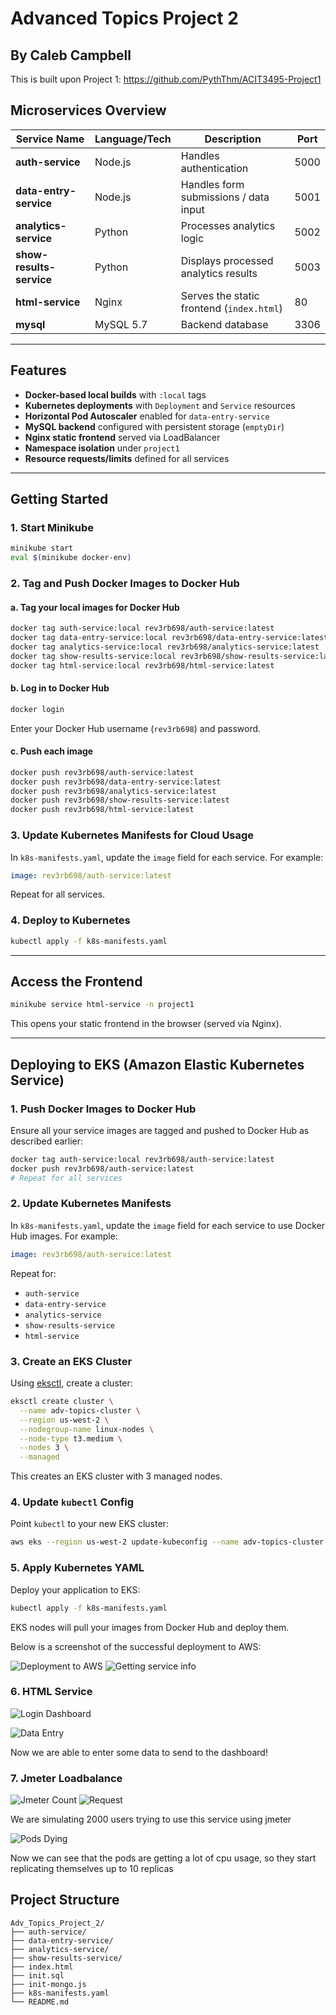 # Advanced Topics Project 2
## By Caleb Campbell

This is built upon Project 1:
https://github.com/PythThm/ACIT3495-Project1

## Microservices Overview

| Service Name         | Language/Tech | Description                          | Port |
|----------------------|----------------|--------------------------------------|------|
| **auth-service**     | Node.js        | Handles authentication               | 5000 |
| **data-entry-service** | Node.js      | Handles form submissions / data input| 5001 |
| **analytics-service** | Python        | Processes analytics logic            | 5002 |
| **show-results-service** | Python    | Displays processed analytics results | 5003 |
| **html-service**     | Nginx          | Serves the static frontend (`index.html`) | 80 |
| **mysql**            | MySQL 5.7      | Backend database                     | 3306 |

---

## Features

- **Docker-based local builds** with `:local` tags
- **Kubernetes deployments** with `Deployment` and `Service` resources
- **Horizontal Pod Autoscaler** enabled for `data-entry-service`
- **MySQL backend** configured with persistent storage (`emptyDir`)
- **Nginx static frontend** served via LoadBalancer
- **Namespace isolation** under `project1`
- **Resource requests/limits** defined for all services

---

## Getting Started

### 1. Start Minikube
```bash
minikube start
eval $(minikube docker-env)
```

### 2. Tag and Push Docker Images to Docker Hub

#### a. Tag your local images for Docker Hub
```bash
docker tag auth-service:local rev3rb698/auth-service:latest
docker tag data-entry-service:local rev3rb698/data-entry-service:latest
docker tag analytics-service:local rev3rb698/analytics-service:latest
docker tag show-results-service:local rev3rb698/show-results-service:latest
docker tag html-service:local rev3rb698/html-service:latest
```

#### b. Log in to Docker Hub
```bash
docker login
```

Enter your Docker Hub username (`rev3rb698`) and password.

#### c. Push each image
```bash
docker push rev3rb698/auth-service:latest
docker push rev3rb698/data-entry-service:latest
docker push rev3rb698/analytics-service:latest
docker push rev3rb698/show-results-service:latest
docker push rev3rb698/html-service:latest
```

### 3. Update Kubernetes Manifests for Cloud Usage

In `k8s-manifests.yaml`, update the `image` field for each service. For example:

```yaml
image: rev3rb698/auth-service:latest
```

Repeat for all services.

### 4. Deploy to Kubernetes
```bash
kubectl apply -f k8s-manifests.yaml
```

---

## Access the Frontend

```bash
minikube service html-service -n project1
```

This opens your static frontend in the browser (served via Nginx).

---

## Deploying to EKS (Amazon Elastic Kubernetes Service)

### 1. Push Docker Images to Docker Hub

Ensure all your service images are tagged and pushed to Docker Hub as described earlier:

```bash
docker tag auth-service:local rev3rb698/auth-service:latest
docker push rev3rb698/auth-service:latest
# Repeat for all services
```

### 2. Update Kubernetes Manifests

In `k8s-manifests.yaml`, update the `image` field for each service to use Docker Hub images. For example:

```yaml
image: rev3rb698/auth-service:latest
```

Repeat for:
- `auth-service`
- `data-entry-service`
- `analytics-service`
- `show-results-service`
- `html-service`

### 3. Create an EKS Cluster

Using [eksctl](https://eksctl.io/), create a cluster:

```bash
eksctl create cluster \
  --name adv-topics-cluster \
  --region us-west-2 \
  --nodegroup-name linux-nodes \
  --node-type t3.medium \
  --nodes 3 \
  --managed
```

This creates an EKS cluster with 3 managed nodes.

### 4. Update `kubectl` Config

Point `kubectl` to your new EKS cluster:

```bash
aws eks --region us-west-2 update-kubeconfig --name adv-topics-cluster
```

### 5. Apply Kubernetes YAML

Deploy your application to EKS:

```bash
kubectl apply -f k8s-manifests.yaml
```

EKS nodes will pull your images from Docker Hub and deploy them.


Below is a screenshot of the successful deployment to AWS:

![Deployment to AWS](deploy_to_aws.png)
![Getting service info](get_service_info.png)

### 6. HTML Service

![Login Dashboard](login_screen.png)

![Data Entry](data_entry.png)

Now we are able to enter some data to send to the dashboard!

### 7. Jmeter Loadbalance

![Jmeter Count](jmeter_user_count.png)
![Request](request_to_send.png)

We are simulating 2000 users trying to use this service using jmeter

![Pods Dying](pods_feeling_heat.png)

Now we can see that the pods are getting a lot of cpu usage, so they start replicating themselves up to 10 replicas



## Project Structure

```
Adv_Topics_Project_2/
├── auth-service/
├── data-entry-service/
├── analytics-service/
├── show-results-service/
├── index.html
├── init.sql
├── init-mongo.js
├── k8s-manifests.yaml
└── README.md
```

